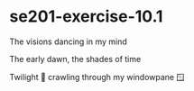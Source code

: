 # se201-exercise-10.1

The visions dancing in my mind

The early dawn, the shades of time

Twilight 🌌 crawling through my windowpane 🪟